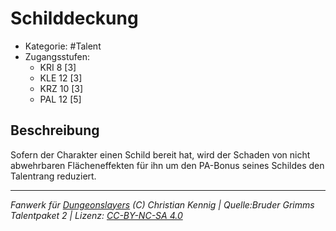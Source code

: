 <!---
Dies ist ein Fanwerk für DUNGEONSLAYERS (C) von Christian Kennig

Quellen:      [Bruder Grimms Talentpaket 2](https://www.f-space.de/ds4/downloads.html)
              [Talentbeschreibungen](https://www.f-space.de/ds4/tools-talentcards.html)
License:      [CC-BY-NC-SA 4.0](https://creativecommons.org/licenses/by-nc-sa/4.0/deed.de)
Richtlinien:  [Fanwerkrichtlinien](https://www.dungeonslayers.net/fanwerk-richtlinien/)
Autor:        Zauberlehrling
-->

  
# Schilddeckung  
- Kategorie: #Talent  
- Zugangsstufen:  
  - KRI 8 [3]  
  - KLE 12 [3]  
  - KRZ 10 [3]  
  - PAL 12 [5]  

## Beschreibung  
Sofern der Charakter einen Schild bereit hat, wird der Schaden von nicht abwehrbaren Flächeneffekten für ihn um den PA-Bonus seines Schildes  den Talentrang reduziert.


___  
*Fanwerk für [Dungeonslayers](https://www.dungeonslayers.net/) (C) Christian Kennig | Quelle:Bruder Grimms Talentpaket 2 | Lizenz: [CC-BY-NC-SA 4.0](https://creativecommons.org/licenses/by-nc-sa/4.0/deed.de)*  